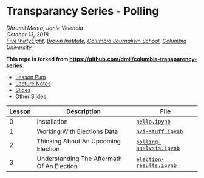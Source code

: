 # Transparancy Series - Polling  
_Dhrumil Mehta, Janie Velencia_  
_October 13, 2018_  
_[FiveThirtyEight](https://fivethirtyeight.com/), [Brown Institute](https://brown.columbia.edu/), [Columbia Journalism School](https://journalism.columbia.edu/), [Columbia University](https://www.columbia.edu/)_  
  
**This repo is forked from https://github.com/dmil/columbia-transparency-series.**

* [Lesson Plan](https://docs.google.com/document/d/194Vx9OCgIplhFFap_3wL6vbMl_ZzrG-1x-R2_fBMZvY/edit)
* [Lecture Notes](https://docs.google.com/document/d/1A7io_B4VVr-yoLW392ZdA_Ram0lE3ytsj1vQFMpy1_w/edit)
* [Slides](https://docs.google.com/presentation/d/18WaswQXCaqOp6tztFcwFYy_RkmztZ4Zqnb9NxGYCUDw/edit)
* [Other Slides](https://slides.com/dhrumilmehta/deck-dcee62b7-28ae-4199-8d47-4ceba73739aa-6/live)

Lesson |Description | File
-------|------------|--------
0 | Installation | [`hello.ipynb`](https://github.com/dmil/columbia-transparency-series/blob/master/hello.ipynb)
1 | Working With Elections Data | [`pvi-stuff.ipynb`](https://github.com/dmil/columbia-transparency-series/blob/master/pvi-stuff.ipynb)
2 | Thinking About An Upcoming Election | [`polling-analysis.ipynb`](https://github.com/dmil/columbia-transparency-series/blob/master/polling-analysis.ipynb)
3 | Understanding The Aftermath Of An Election | [`election-results.ipynb`](https://github.com/dmil/columbia-transparency-series/blob/master/election-results.ipynb)
